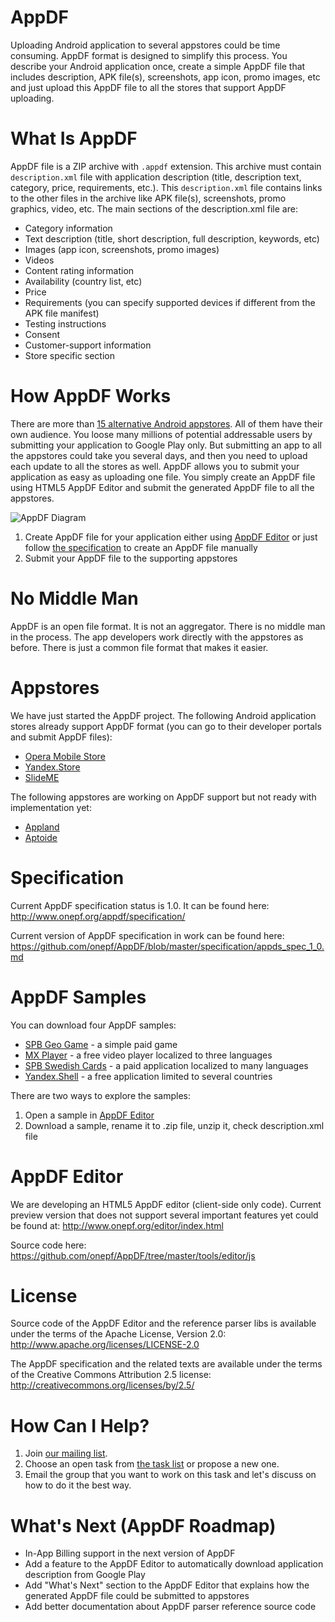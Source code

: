 AppDF
=====

Uploading Android application to several appstores could be time consuming. AppDF format is designed to simplify this process. You describe your Android application once, create a simple AppDF file that includes description, APK file(s), screenshots, app icon, promo images, etc and just upload this AppDF file to all the stores that support AppDF uploading.

What Is AppDF
=====
AppDF file is a ZIP archive with <code>.appdf</code> extension. This archive must contain <code>description.xml</code> file with
application description (title, description text, category, price, requirements, etc.). This <code>description.xml</code> file contains
links to the other files in the archive like APK file(s), screenshots, promo graphics, video, etc. The main sections
of the description.xml file are:
* Category information
* Text description (title, short description, full description, keywords, etc)
* Images (app icon, screenshots, promo images)
* Videos
* Content rating information
* Availability (country list, etc)
* Price
* Requirements (you can specify supported devices if different from the APK file manifest)
* Testing instructions
* Consent
* Customer-support information
* Store specific section

How AppDF Works
=====
There are more than <a href="https://github.com/onepf/AppDF/wiki/Android-Application-Stores">15 alternative Android appstores</a>. All of them have their own audience. You loose many millions of potential addressable users by submitting your application to Google Play only.
But submitting an app to all the appstores could take you several days, and then you need to upload each update to all the stores as well. AppDF allows you to submit your application as easy as uploading one file. You simply create an AppDF file using HTML5 AppDF Editor and submit the generated AppDF file to all the appstores. 

![AppDF Diagram](http://www.onepf.org/img/appdfdiagram.png "AppDF Diagram")

1. Create AppDF file for your application either using <a href="http://www.onepf.org/editor/">AppDF Editor</a> or just follow <a href="http://www.onepf.org/appdf/specification/">the specification</a> to create an AppDF file manually
2. Submit your AppDF file to the supporting appstores

No Middle Man
=====
AppDF is an open file format. It is not an aggregator. There is no middle man in the process. The app developers work directly with the appstores as before.
There is just a common file format that makes it easier.

Appstores
=====
We have just started the AppDF project. The following Android application stores already support AppDF format (you can go to their developer portals and submit AppDF files):
* <a href="http://apps.opera.com/">Opera Mobile Store</a>
* <a href="http://store.yandex.com/">Yandex.Store</a>
* <a href="http://slideme.org/">SlideME</a>

The following appstores are working on AppDF support but not ready with implementation yet:
* <a href="http://www.appland.se/">Appland</a>
* <a href="http://www.aptoide.com/">Aptoide</a>

Specification
=====

Current AppDF specification status is 1.0. It can be found here:  
http://www.onepf.org/appdf/specification/

Current version of AppDF specification in work can be found here:  
https://github.com/onepf/AppDF/blob/master/specification/appds_spec_1_0.md

AppDF Samples
=====
You can download four AppDF samples: 

* [SPB Geo Game](http://www.onepf.org/appdf/samples/com.softspb.geo_game.appdf) - a simple paid game
* [MX Player](http://www.onepf.org/appdf/samples/mxplayer.appdf) - a free video player localized to three languages
* [SPB Swedish Cards](http://www.onepf.org/appdf/samples/spbswedishcards.appdf) - a paid application localized to many languages
* [Yandex.Shell](http://www.onepf.org/appdf/samples/yandex.shell.appdf) - a free application limited to several countries

There are two ways to explore the samples:  
1. Open a sample in <a href="http://www.onepf.org/editor/">AppDF Editor</a>  
2. Download a sample, rename it to .zip file, unzip it, check description.xml file  

AppDF Editor 
=====
We are developing an HTML5 AppDF editor (client-side only code). Current preview version that does not support several important features yet could be found at:
http://www.onepf.org/editor/index.html

Source code here:
https://github.com/onepf/AppDF/tree/master/tools/editor/js

License 
=====

Source code of the AppDF Editor and the reference parser libs is available under the terms of the Apache License, Version 2.0:<br>
<a href="http://www.apache.org/licenses/LICENSE-2.0">http://www.apache.org/licenses/LICENSE-2.0</a>

The AppDF specification and the related texts are available under the terms of the Creative Commons Attribution 2.5 license:<br>
<a href="http://creativecommons.org/licenses/by/2.5/">http://creativecommons.org/licenses/by/2.5/</a>


How Can I Help?
=====
1. Join [our mailing list](http://groups.google.com/group/appdf).
2. Choose an open task from [the task list](https://github.com/onepf/AppDF/issues?labels=open+tasks&page=1&state=open) or propose a new one.
3. Email the group that you want to work on this task and let's discuss on how to do it the best way.


What's Next (AppDF Roadmap)
=====
* In-App Billing support in the next version of AppDF
* Add a feature to the AppDF Editor to automatically download application description from Google Play
* Add "What's Next" section to the AppDF Editor that explains how the generated AppDF file could be submitted to appstores
* Add better documentation about AppDF parser reference source code
